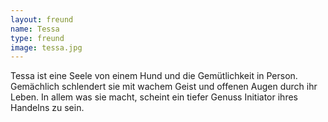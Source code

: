 ```yaml
---
layout: freund
name: Tessa
type: freund
image: tessa.jpg
---
```


Tessa ist eine Seele von einem Hund und die Gemütlichkeit in Person. Gemächlich schlendert sie mit wachem Geist und offenen Augen durch ihr Leben. In allem was sie macht, scheint ein tiefer Genuss Initiator ihres Handelns zu sein.